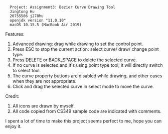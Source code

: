       Project: Assignment3: Bezier Curve Drawing Tool
      Jingtong Hu
      20755586 j278hu
      openjdk version "11.0.10"
      macOS 10.15.5 (MacBook Air 2019)
      


Features:
1. Advanced drawing: drag while drawing to set the control point.
2. Press ESC to stop the current action: select curve/ draw/ change point type.
3. Press DELETE or BACK_SPACE to delete the selected curve.
4. If no curve is selected and it's using point type tool, it will directly switch to select tool.
5. The curve property buttons are disabled while drawing, and other cases when they are not appropriate.
6. Click and drag the selected curve in select mode to move the curve.


Credit:
1. All icons are drawn by myself.
2. All code copied from CS349 sample code are indicated with comments.

I spent a lot of time to make this project seems perfect to me, hope you can enjoy it.


